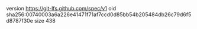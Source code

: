 version https://git-lfs.github.com/spec/v1
oid sha256:00740003a6a226e41471f71af7ccd0d85bb54b205484db26c79d6f5d8787f30e
size 438
